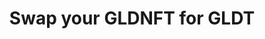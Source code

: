---
name: swapCTO
title: Swap your GLDNFT for GLDT
buttonLabel: Click to add
inputCurrency: GLDNFT
outputCurrency: GLDT
value: 1g GLDNFT = 100GLDT
---
